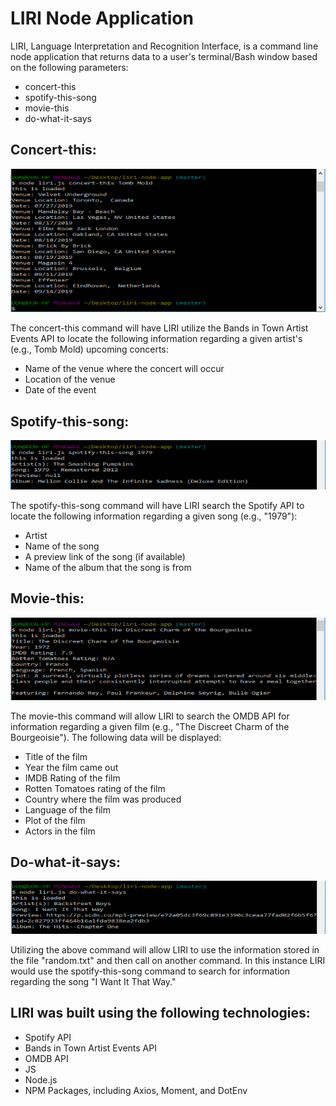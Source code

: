 # LIRI Node Application

LIRI, Language Interpretation and Recognition Interface, is a command line node application that returns data to a user's terminal/Bash window based on the following parameters:

* concert-this
* spotify-this-song
* movie-this
* do-what-it-says

## Concert-this:


![](https://github.com/Jrofalk/liri-node-app/blob/master/Images/concert-this.PNG)

The concert-this command will have LIRI utilize the Bands in Town Artist Events API to locate the following information regarding a given artist's (e.g., Tomb Mold) upcoming concerts:

* Name of the venue where the concert will occur
* Location of the venue
* Date of the event

## Spotify-this-song:

![](https://github.com/Jrofalk/liri-node-app/blob/master/Images/spotify-this-song.PNG)

The spotify-this-song command will have LIRI search the Spotify API to locate the following information regarding a given song (e.g., "1979"):

* Artist
* Name of the song
* A preview link of the song (if available)
* Name of the album that the song is from

## Movie-this:

![](https://github.com/Jrofalk/liri-node-app/blob/master/Images/movie-this.PNG)

The movie-this command will allow LIRI to search the OMDB API for information regarding a given film (e.g., "The Discreet Charm of the Bourgeoisie"). The following data will be displayed:

* Title of the film
* Year the film came out
* IMDB Rating of the film
* Rotten Tomatoes rating of the film
* Country where the film was produced
* Language of the film
* Plot of the film
* Actors in the film

## Do-what-it-says:

![](https://github.com/Jrofalk/liri-node-app/blob/master/Images/do-what-it-says.PNG)

Utilizing the above command will allow LIRI to use the information stored in the file "random.txt" and then call on another command. In this instance LIRI would use the spotify-this-song command to search for information regarding the song "I Want It That Way."

## LIRI was built using the following technologies:

* Spotify API
* Bands in Town Artist Events API
* OMDB API
* JS
* Node.js
* NPM Packages, including Axios, Moment, and DotEnv

